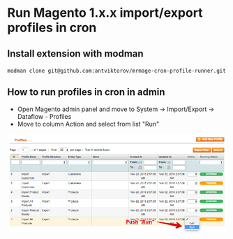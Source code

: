 # Run Magento 1.x.x import/export profiles in cron
## Install extension with modman
`modman clone git@github.com:antviktorov/mrmage-cron-profile-runner.git`
## How to run profiles in cron in admin
* Open Magento admin panel and move to System -> Import/Export -> Dataflow - Profiles
* Move to column Action and select from list "Run"

![Run Magento Profile](https://github.com/antviktorov/mrmage-cron-profile-runner/blob/master/images/run_profile.jpg)
